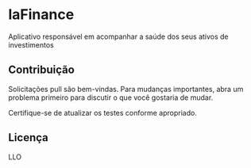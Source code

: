 # laFinance

Aplicativo responsável em acompanhar a saúde dos seus ativos de investimentos

## Contribuição

Solicitações pull são bem-vindas. Para mudanças importantes, abra um problema primeiro para discutir o que você gostaria de mudar.

Certifique-se de atualizar os testes conforme apropriado.

## Licença

LLO
